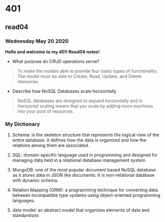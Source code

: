 # 401
## read04
### Wednesday May 20 2020

**Hello and welcome to my 401-Read04 notes!**

- What purpose do CRUD operations serve?


> To make the models able to provide four basic types of functionality. The model must be able to Create, Read, Update, and Delete resources.

- Describe how NoSQL Databases scale horizontally


>NoSQL databases are designed to expand horizontally and in Horizontal scaling means that you scale by adding more machines into your pool of resources.

### My Dictionary

1. Schema: is the skeleton structure that represents the logical view of the entire database. It defines how the data is organized and how the relations among them are associated.

2. SQL: domain-specific language used in programming and designed for managing data held in a relational database management system

3. MongoDB: one of the most popular document based NoSQL database as it stores data in JSON like documents. It is non-relational database with dynamic schema.

4. Relation Mapping (ORM): a programming technique for converting data between incompatible type systems using object-oriented programming languages.

5. data model: an abstract model that organizes elements of data and standardizes